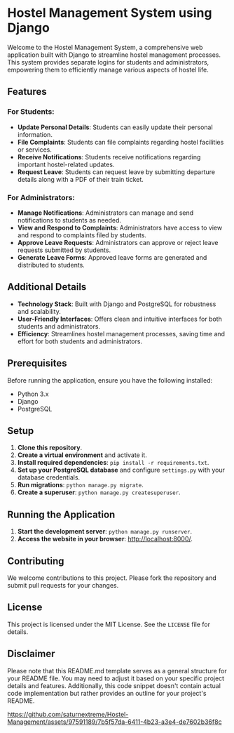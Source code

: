 # Hostel Management System using Django

Welcome to the Hostel Management System, a comprehensive web application built with Django to streamline hostel management processes. This system provides separate logins for students and administrators, empowering them to efficiently manage various aspects of hostel life.

## Features

### For Students:
- **Update Personal Details**: Students can easily update their personal information.
- **File Complaints**: Students can file complaints regarding hostel facilities or services.
- **Receive Notifications**: Students receive notifications regarding important hostel-related updates.
- **Request Leave**: Students can request leave by submitting departure details along with a PDF of their train ticket.

### For Administrators:
- **Manage Notifications**: Administrators can manage and send notifications to students as needed.
- **View and Respond to Complaints**: Administrators have access to view and respond to complaints filed by students.
- **Approve Leave Requests**: Administrators can approve or reject leave requests submitted by students.
- **Generate Leave Forms**: Approved leave forms are generated and distributed to students.

## Additional Details
- **Technology Stack**: Built with Django and PostgreSQL for robustness and scalability.
- **User-Friendly Interfaces**: Offers clean and intuitive interfaces for both students and administrators.
- **Efficiency**: Streamlines hostel management processes, saving time and effort for both students and administrators.

## Prerequisites
Before running the application, ensure you have the following installed:
- Python 3.x
- Django
- PostgreSQL

## Setup
1. **Clone this repository**.
2. **Create a virtual environment** and activate it.
3. **Install required dependencies**: `pip install -r requirements.txt`.
4. **Set up your PostgreSQL database** and configure `settings.py` with your database credentials.
5. **Run migrations**: `python manage.py migrate`.
6. **Create a superuser**: `python manage.py createsuperuser`.

## Running the Application
1. **Start the development server**: `python manage.py runserver`.
2. **Access the website in your browser**: [http://localhost:8000/](http://localhost:8000/).

## Contributing
We welcome contributions to this project. Please fork the repository and submit pull requests for your changes.

## License
This project is licensed under the MIT License. See the `LICENSE` file for details.

## Disclaimer
Please note that this README.md template serves as a general structure for your README file. You may need to adjust it based on your specific project details and features. Additionally, this code snippet doesn't contain actual code implementation but rather provides an outline for your project's README.


https://github.com/saturnextreme/Hostel-Management/assets/97591189/7b5f57da-6411-4b23-a3e4-de7602b36f8c

